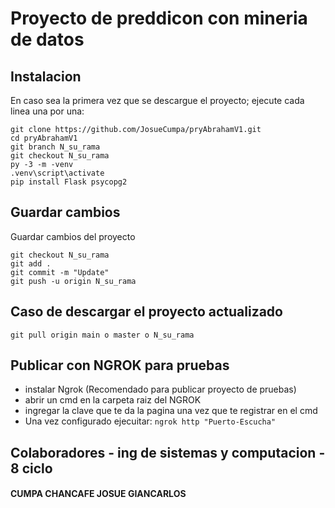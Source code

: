 # Proyecto de preddicon con mineria de datos
## Instalacion
En caso sea la primera vez que se descargue el proyecto; ejecute cada linea una por una:
```
git clone https://github.com/JosueCumpa/pryAbrahamV1.git 
cd pryAbrahamV1 
git branch N_su_rama
git checkout N_su_rama
py -3 -m -venv 
.venv\script\activate
pip install Flask psycopg2
```
## Guardar cambios
Guardar cambios del proyecto
```	
git checkout N_su_rama
git add .
git commit -m "Update"
git push -u origin N_su_rama
```

## Caso de descargar el proyecto actualizado
```
git pull origin main o master o N_su_rama
```
## Publicar con NGROK para pruebas
* instalar Ngrok (Recomendado para publicar proyecto de pruebas)
* abrir un cmd en la carpeta raiz del NGROK
* ingregar la clave que te da la pagina una vez que te registrar en el cmd
* Una vez configurado ejecuitar:
```ngrok http "Puerto-Escucha"```	


## Colaboradores - ing de sistemas y computacion - 8 ciclo
#### CUMPA CHANCAFE JOSUE GIANCARLOS 


